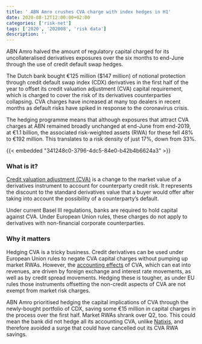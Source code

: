 ```yaml
---
title: ' ABN Amro crushes CVA charge with index hedges in H1'
date: 2020-08-12T12:00:00+02:00
categories: ['risk-net']
tags: ['2020', '202008', 'risk data']
description: ''
---
```


ABN Amro halved the amount of regulatory capital charged for its uncollateralised derivatives exposures over the six months to end-June through the use of credit default swap hedges.

The Dutch bank bought €125 million ($147 million) of notional protection through credit default swap index (CDX) derivatives in the first half of the year to offset its credit valuation adjustment (CVA) capital requirement, which is charged to cover the risk of its derivatives counterparties collapsing. CVA charges have increased at many top dealers in recent months as default risks have spiked in response to the coronavirus crisis.

The hedging programme means that although exposures that attract CVA charges at ABN remained broadly unchanged at end-June from end-2019, at €1.1 billion, the associated risk-weighted assets (RWA) for these fell 48% to €192 million. This translates to a risk density of just 17%, down from 33%.

{{< embedded "341248c0-3796-4dc5-84e0-b42b4b6624a3" >}}

### What is it?

[Credit valuation adjustment (CVA)](https://www.risk.net/definition/credit-valuation-adjustment-cva) is a change to the market value of a derivatives instrument to account for counterparty credit risk. It represents the discount to the standard derivatives value that a buyer would offer after taking into account the possibility of a counterparty’s default.

Under current Basel III regulations, banks are required to hold capital against CVA. Under European Union rules, these charges do not apply to derivatives with non-financial corporate counterparties.

### Why it matters

Hedging CVA is a tricky business. Credit derivatives can be used under European Union rules to negate CVA capital charges without pumping up market RWAs. However, the [accounting effects](https://www.risk.net/risk-quantum/7540951/credit-agricole-natixis-unicredit-pummelled-by-xva-losses) of CVA, which can eat into revenues, are driven by foreign exchange and interest rate movements, as well as by credit spread movements. Hedging these is tougher, as under EU rules those instruments offsetting the non-credit aspects of CVA are not exempt from market risk charges.

ABN Amro prioritised hedging the capital implications of CVA through the newly-bought portfolio of CDX, saving some €15 million in capital charges in the process over the first half. Market RWAs shrank over Q2, too. This could mean the bank did not hedge all its accounting CVA, unlike [Natixis](https://www.risk.net/risk-quantum/7662856/natixiss-market-rwas-grew-49-over-q2), and therefore avoided a surge that could have cancelled out its CVA RWA savings.

